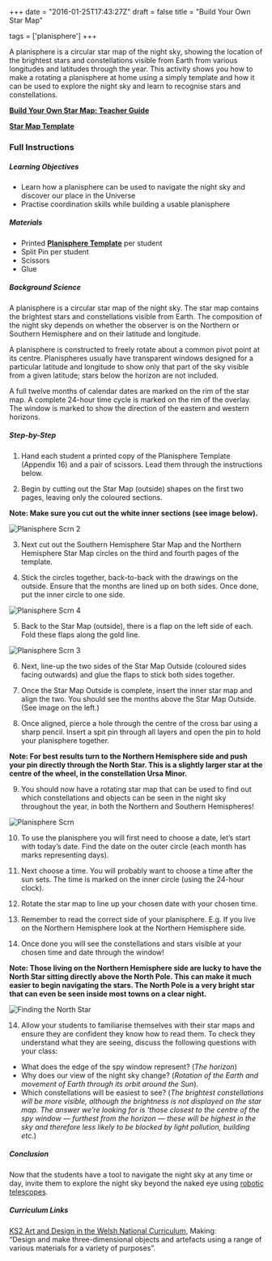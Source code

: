 +++
date = "2016-01-25T17:43:27Z"
draft = false
title = "Build Your Own Star Map"

tags = ['planisphere'] 
+++

A planisphere is a circular star map of the night sky, showing the location of the brightest stars and constellations visible from Earth from various longitudes and latitudes through the year. This activity shows you how to make a rotating a planisphere at home using a simply template and how it can be used to explore the night sky and learn to recognise stars and constellations.

[**Build Your Own Star Map: Teacher Guide**](https://drive.google.com/file/d/0B42a91Be7891V21jYzlkZW9BTGs/view?usp=sharing)

[**Star Map Template**](https://drive.google.com/file/d/0B42a91Be7891Nm5ocW0weHJMUFk/view?usp=sharing)

### Full Instructions

##### Learning Objectives

- Learn how a planisphere can be used to navigate the night sky and discover our place in the Universe
- Practise coordination skills while building a usable planisphere

##### Materials

- Printed [**Planisphere Template**](https://drive.google.com/file/d/0B42a91Be7891Nm5ocW0weHJMUFk/view?usp=sharing) per student
- Split Pin per student
- Scissors
- Glue

##### Background Science

A planisphere is a circular star map of the night sky. The star map contains the brightest stars and constellations visible from Earth. The composition of the night sky depends on whether the observer is on the Northern or Southern Hemisphere and on their latitude and longitude.

A planisphere is constructed to freely rotate about a common pivot point at its centre. Planispheres usually have transparent windows designed for a particular latitude and longitude to show only that part of the sky visible from a given latitude; stars below the horizon are not included.
					
A full twelve months of calendar dates are marked on the rim of the star map. A complete 24-hour time cycle is marked on the rim of the overlay. The window is marked to show the direction of the eastern and western horizons. 

##### Step-by-Step

1) Hand each student a printed copy of the Planisphere Template (Appendix 16) and a pair of scissors. Lead them through the instructions below.

2) Begin by cutting out the Star Map (outside) shapes on the first two pages, leaving only the coloured sections. 

**Note: Make sure you cut out the white inner sections (see image below).**

![Planisphere Scrn 2](/images/planisphere-scrn2.png)

3) Next cut out the Southern Hemisphere Star Map and the Northern Hemisphere Star Map circles on the third and fourth pages of the template.

4) Stick the circles together, back-to-back with the drawings on the outside. Ensure that the months are lined up on both sides. Once done, put the inner circle to one side. 

![Planisphere Scrn 4](/images/planisphere-scrn4.png)

5) Back to the Star Map (outside), there is a flap on the left side of each. Fold these flaps along the gold line.

![Planisphere Scrn 3](/images/planisphere-scrn3.png)

6) Next, line-up the two sides of the Star Map Outside (coloured sides facing outwards) and glue the flaps to stick both sides together.

7) Once the Star Map Outside is complete, insert the inner star map and align the two. You should see the months above the Star Map Outside. (See image on the left.)

8) Once aligned, pierce a hole through the centre of the cross bar using a sharp pencil. Insert a spit pin through all layers and open the pin to hold your planisphere together. 

**Note: For best results turn to the Northern Hemisphere side and push your pin directly through the North Star. This is a slightly larger star at the centre of the wheel, in the constellation Ursa Minor.**

9) You should now have a rotating star map that can be used to find out which constellations and objects can be seen in the night sky throughout the year, in both the Northern and Southern Hemispheres!

![Planisphere Scrn](/images/planisphere-scrn.png)

10) To use the planisphere you will first need to choose a date, let’s start with today’s date. Find the date on the outer circle (each month has marks representing days).  

11) Next choose a time. You will probably want to choose a time after the sun sets. The time is marked on the inner circle (using the 24-hour clock).

12) Rotate the star map to line up your chosen date with your chosen time. 

13) Remember to read the correct side of your planisphere. E.g. If you live on the Northern Hemisphere look at the Northern Hemisphere side.

13) Once done you will see the constellations and stars visible at your chosen time and date through the window! 

**Note: Those living on the Northern Hemisphere side are lucky to have the North Star sitting directly above the North Pole. This can make it much easier to begin navigating the stars. The North Pole is a very bright star that can even be seen inside most towns on a clear night.**

![Finding the North Star](/images/northstar.png)

14) Allow your students to familiarise themselves with their star maps and ensure they are confident they know how to read them. To check they understand what they are seeing, discuss the following questions with your class:<br>
  - What does the edge of the spy window represent? (*The horizon*)</br>
  - Why does our view of the night sky change? (*Rotation of the Earth and movement of Earth through its orbit around the Sun*).<br>
  - Which constellations will be easiest to see? (*The brightest constellations will be more visible, although the brightness is not displayed on the star map. The answer we’re looking for is ‘those closest to the centre of the spy window — furthest from the horizon — these will be highest in the sky and therefore less likely to be blocked by light pollution, building etc.*)</br>

##### Conclusion

Now that the students have a tool to navigate the night sky at any time or day, invite them to explore the night sky beyond the naked eye using [robotic telescopes](http://www.lcogt.net/observe/).

##### Curriculum Links

[KS2 Art and Design in the Welsh National Curriculum](http://learning.gov.wales/docs/learningwales/publications/130424-art-and-design-in-the-national-curriculum-en.pdf), Making:<br> “Design and make three-dimensional objects and artefacts using a range of various materials for a variety of purposes”. </br>

